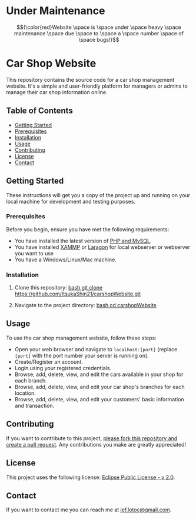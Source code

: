 #  Under Maintenance 
$${\color{red}Website \space is \space under \space heavy \space maintenance \space due \space to \space a \space number \space of \space bugs!}$$


# Car Shop Website

This repository contains the source code for a car shop management website. It's a simple and user-friendly platform for managers or admins to manage their car shop information online.

## Table of Contents

- [Getting Started](#getting-started)
- [Prerequisites](#prerequisites)
- [Installation](#installation)
- [Usage](#usage)
- [Contributing](#contributing)
- [License](#license)
- [Contact](#contact)

## Getting Started

These instructions will get you a copy of the project up and running on your local machine for development and testing purposes.

### Prerequisites

Before you begin, ensure you have met the following requirements:

- You have installed the latest version of <ins>PHP and MySQL</ins>.
- You have installed <ins>XAMMP</ins> or <ins>Laragon</ins> for local webserver or webserver you want to use
- You have a Windows/Linux/Mac machine.

### Installation

1. Clone this repository:
<ins>bash git clone</ins> https://github.com/ItsukaShin21/carshopWebsite.git

2. Navigate to the project directory:
<ins>bash cd carshopWebsite</ins>

## Usage

To use the car shop management website, follow these steps:

- Open your web browser and navigate to `localhost:[port]` (replace `[port]` with the port number your server is running on).
- Create/Register an account.
- Login using your registered credentials.
- Browse, add, delete, view, and edit the cars available in your shop for each branch.
- Browse, add, delete, view, and edit your car shop's branches for each location.
- Browse, add, delete, view, and edit your customers' basic information and transaction.

## Contributing

If you want to contribute to this project, <ins>please fork this repository and create a pull request</ins>. Any contributions you make are greatly appreciated!

## License

This project uses the following license: [Eclipse Public License - v 2.0](https://github.com/ItsukaShin21/carshopWebsite/blob/master/LICENSE).

## Contact

If you want to contact me you can reach me at jef.lotoc@gmail.com.
